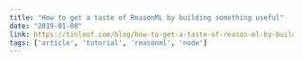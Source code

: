 ```yaml
---
title: "How to get a taste of ReasonML by building something useful"
date: "2019-01-08"
link: https://tinloof.com/blog/how-to-get-a-taste-of-reason-ml-by-building-something-useful/
tags: ['article', 'tutorial', 'reasonml', 'node']
---
```

